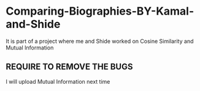 # Comparing-Biographies-BY-Kamal-and-Shide
It is part of a project where me and Shide worked on Cosine Similarity and Mutual Information
## REQUIRE TO REMOVE THE BUGS
I will upload Mutual Information next time

